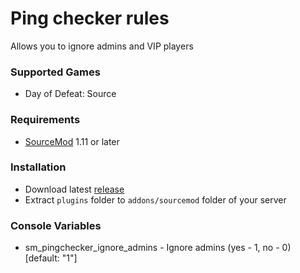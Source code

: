 # Ping checker rules

Allows you to ignore admins and VIP players

### Supported Games

* Day of Defeat: Source

### Requirements

* [SourceMod](https://www.sourcemod.net) 1.11 or later

### Installation

* Download latest [release](https://github.com/dronelektron/ping-checker-rules/releases)
* Extract `plugins` folder to `addons/sourcemod` folder of your server

### Console Variables

* sm_pingchecker_ignore_admins - Ignore admins (yes - 1, no - 0) [default: "1"]
